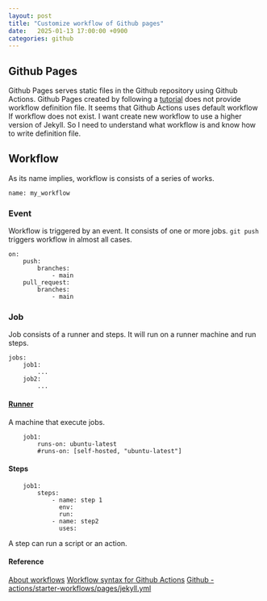 ```yaml
---
layout: post
title: "Customize workflow of Github pages"
date:   2025-01-13 17:00:00 +0900
categories: github
---
```

## Github Pages
Github Pages serves static files in the Github repository using Github Actions.
Github Pages created by following a [tutorial](https://github.com/skills/github-pages) does not provide workflow definition file. It seems that Github Actions uses default workflow If workflow does not exist. I want create new workflow to use a higher version of Jekyll. So I need to understand what workflow is and know how to write definition file.

## Workflow
As its name implies, workflow is consists of a series of works.
```
name: my_workflow
```
### Event
Workflow is triggered by an event. It consists of one or more jobs.
`git push` triggers workflow in almost all cases.
```
on:
	push:
		branches:
			- main
	pull_request:
		branches:
			- main
```
### Job
Job consists of a runner and steps. It will run on a runner machine and run steps.
```
jobs:
	job1:
		...
	job2:
		...
```
#### [Runner](https://docs.github.com/en/actions/using-github-hosted-runners)
A machine that execute jobs.
```
	job1:
		runs-on: ubuntu-latest
		#runs-on: [self-hosted, "ubuntu-latest"]
```
#### Steps
```
	job1:
		steps:
			- name: step 1
			  env:
			  run:
			- name: step2
			  uses:
```
A step can run a script or an action.


#### Reference
[About workflows](https://docs.github.com/en/actions/writing-workflows/about-workflows)
[Workflow syntax for Github Actions](https://docs.github.com/en/actions/writing-workflows/workflow-syntax-for-github-actions)
[Github - actions/starter-workflows/pages/jekyll.yml](https://github.com/actions/starter-workflows/blob/main/pages/jekyll.yml)
